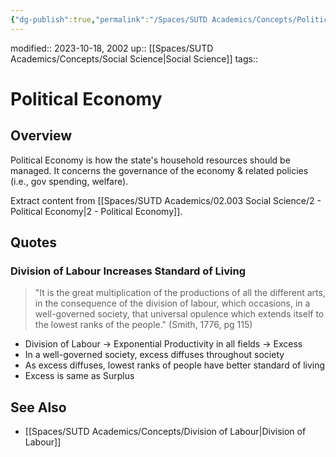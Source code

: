 ```yaml
---
{"dg-publish":true,"permalink":"/Spaces/SUTD Academics/Concepts/Political Economy/","tags":["created/2023/Sep"]}
---
```


modified:: 2023-10-18, 2002
up:: [[Spaces/SUTD Academics/Concepts/Social Science\|Social Science]]
tags::

# Political Economy

## Overview

Political Economy is how the state's household resources should be managed. It concerns the governance of the economy & related policies (i.e., gov spending, welfare).

Extract content from [[Spaces/SUTD Academics/02.003 Social Science/2 - Political Economy\|2 - Political Economy]].

## Quotes

### Division of Labour Increases Standard of Living

> "It is the great multiplication of the productions of all the different arts, in the consequence of the division of labour, which occasions, in a well-governed society, that universal opulence which extends itself to the lowest ranks of the people." (Smith, 1776, pg 115)

- Division of Labour -> Exponential Productivity in all fields -> Excess
- In a well-governed society, excess diffuses throughout society
- As excess diffuses, lowest ranks of people have better standard of living
- Excess is same as Surplus

## See Also

- [[Spaces/SUTD Academics/Concepts/Division of Labour\|Division of Labour]]
